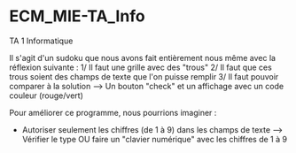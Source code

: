 # ECM_MIE-TA_Info
TA 1 Informatique

Il s'agit d'un sudoku que nous avons fait entièrement nous même avec la réflexion suivante :
1/ Il faut une grille avec des "trous"
2/ Il faut que ces trous soient des champs de texte que l'on puisse remplir
3/ Il faut pouvoir comparer à la solution --> Un bouton "check" et un affichage avec un code couleur (rouge/vert)

Pour améliorer ce programme, nous pourrions imaginer :
- Autoriser seulement les chiffres (de 1 à 9) dans les champs de texte --> Vérifier le type OU faire un "clavier numérique" 
avec les chiffres de 1 à 9

